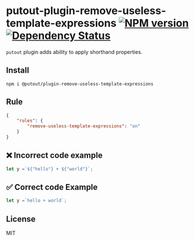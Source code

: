 # putout-plugin-remove-useless-template-expressions [![NPM version][NPMIMGURL]][NPMURL] [![Dependency Status][DependencyStatusIMGURL]][DependencyStatusURL]

[NPMIMGURL]:                https://img.shields.io/npm/v/@putout/plugin-remove-useless-template-expressions.svg?style=flat&longCache=true
[NPMURL]:                   https://npmjs.org/package/@putout/plugin-remove-useless-template-expressions"npm"

[DependencyStatusURL]:      https://david-dm.org/coderaiser/putout?path=packages/plugin-remove-useless-template-expressions
[DependencyStatusIMGURL]:   https://david-dm.org/coderaiser/putout.svg?path=packages/plugin-remove-useless-template-expressions

`putout` plugin adds ability to apply shorthand properties.

## Install

```
npm i @putout/plugin-remove-useless-template-expressions
```

## Rule

```json
{
    "rules": {
        "remove-useless-template-expressions": "on"
    }
}
```

## ❌ Incorrect code example

```js
let y =`${"hello"} + ${"world"}`;
```

## ✅ Correct code Example

```js
let y =`hello + world`;
```

## License

MIT

